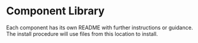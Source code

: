 # Component Library

Each component has its own README with further instructions or guidance. The install procedure will use files from this location to install.
